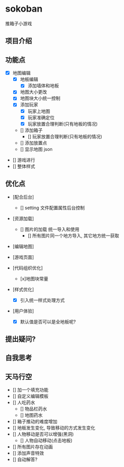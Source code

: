 # sokoban

推箱子小游戏

## 项目介绍

## 功能点

- [x] 地图编辑
  - [x] 地板编辑
    - [x] 添加墙体和地板
  - [x] 地图大小更改
  - [x] 地图块大小统一控制
  - [x] 添加玩家
    - [x] 玩家上地图
    - [x] 玩家准确定位
    - [x] 玩家放置合理判断(只有地板的情况)
  - [] 添加箱子
    - [] 玩家放置合理判断(只有地板的情况)
  - [] 添加放置点
  - [] 显示地图 json
- [] 游戏进行
- [] 整体样式

## 优化点

- [配合后台]
  - [] setting 文件配置属性后台控制
- [资源加载]
  - [] 图片的加载 统一导入和使用
    - [] 所有图片同一个地方导入, 其它地方统一获取
- [编辑地图]
- [游戏页面]

- [代码组织优化]
  - [x]地图块常量
- [样式优化]
  - [x] 引入统一样式处理方式
- [用户体验]
  - [x] 默认值是否可以是全地板呢?

## 提出疑问?

## 自我思考

## 天马行空

- [] 加一个填充功能
- [] 自定义编辑模板
- [] 人吃药水
  - [] 物品栏药水
  - [] 地图药水
- [] 箱子推动的难度增加
- [] 地板发生变化, 导致移动的方式发生变化
- [] 人物移动是否可以增强(黑洞)
  - [] 人物自动移动(点击地板)
- [] 所有图片存在动画
- [] 添加声音特效
- [] 自动解答?
